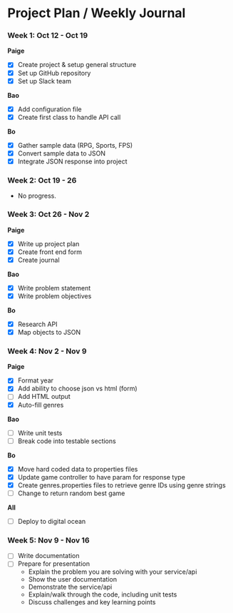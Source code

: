 # Project Plan / Weekly Journal

### Week 1: Oct 12 - Oct 19  
**Paige**    
- [X] Create project & setup general structure  
- [X] Set up GitHub repository  
- [X] Set up Slack team  

**Bao**  
- [X] Add configuration file  
- [X] Create first class to handle API call  

**Bo**  
- [X] Gather sample data (RPG, Sports, FPS)  
- [X] Convert sample data to JSON   
- [X] Integrate JSON response into project  

### Week 2: Oct 19 - 26  
- No progress.  

### Week 3: Oct 26 - Nov 2  
**Paige**    
- [X] Write up project plan  
- [X] Create front end form  
- [x] Create journal  

**Bao**  
- [X] Write problem statement  
- [X] Write problem objectives 

**Bo**  
- [X] Research API  
- [X] Map objects to JSON 

### Week 4: Nov 2 - Nov 9  
**Paige**  
- [X] Format year
- [X] Add ability to choose json vs html (form)
- [ ] Add HTML output
- [X] Auto-fill genres

**Bao**  
- [ ] Write unit tests  
- [ ] Break code into testable sections

**Bo**  
- [X] Move hard coded data to properties files
- [X] Update game controller to have param for response type
- [X] Create genres.properties files to retrieve genre IDs using genre strings
- [ ] Change to return random best game

**All**  
- [ ] Deploy to digital ocean  

### Week 5: Nov 9 - Nov 16  
- [ ] Write documentation  
- [ ] Prepare for presentation  
  * Explain the problem you are solving with your service/api  
  * Show the user documentation  
  * Demonstrate the service/api  
  * Explain/walk through the code, including unit tests  
  * Discuss challenges and key learning points  



